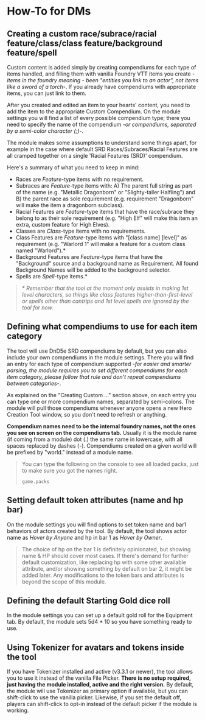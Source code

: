 # How-To for DMs

## Creating a custom race/subrace/racial feature/class/class feature/background feature/spell

Custom content is added simply by creating compendiums for each type of items handled, and filling them with vanilla Foundry VTT items you create *-items in the foundry meaning - been "entities you link to an actor", not items like a sword of a torch-*. If you already have compendiums with appropriate items, you can just link to them.

After you created and edited an item to your hearts' content, you need to add the item to the appropriate Custom Compendium. On the module settings you will find a list of every possible compendium type; there you need to specify the name of the compendium *-or compendiums, separated by a semi-color character (;)-*.

The module makes some assumptions to understand some things apart, for example in the case where default SRD Races/Subraces/Racial Features are all cramped together on a single 'Racial Features (SRD)' compendium.

Here's a summary of what you need to keep in mind:

- Races are *Feature*-type items with no requirement.
- Subraces are *Feature*-type items with: A) The parent full string as part of the name (e.g. "Metallic Dragonborn" or "Slighty-taller Halfling") and B) the parent race as sole requirement (e.g. requirement "Dragonborn" will make the item a dragonborn subclass).
- Racial Features are *Feature*-type items that have the race/subrace they belong to as their sole requirement (e.g. "High Elf" will make this item an extra, custom feature for High Elves).
- Classes are *Class*-type items with no requirements.
- Class Features are *Feature*-type items with "[class name] [level]" as requirement (e.g. "Warlord 1" will make a feature for a custom class named "Warlord").*
- Background Features are *Feature*-type items that have the "Background" source and a background name as Requirement. All found Background Names will be added to the background selector.
- Spells are *Spell*-type items.*

> \* *Remember that the tool at the moment only assists in making 1st level characters, so things like class features higher-than-first-level or spells other than cantrips and 1st level spells are ignored by the tool for now.*

## Defining what compendiums to use for each item category

The tool will use DnD5e SRD compendiums by default, but you can also include your own compendiums in the module settings. There you will find an entry for each type of compendium supported *-for easier and smarter parsing, the module requires you to set different compendiums for each item category, please follow that rule and don't repeat compendiums between categories-*.

As explained on the "Creating Custom ..." section above, on each entry you can type one or more compendium names, separated by semi-colons. The module will pull those compendiums whenever anyone opens a new Hero Creation Tool window, so you don't need to refresh or anything.

**Compendium names need to be the internal foundry names, not the ones you see on screen on the compendiums tab.** Usually it is the module name (if coming from a module) dot (.) the same name in lowercase, with all spaces replaced by dashes (-). Compendiums created on a given world will be prefixed by "world." instead of a module name. 

> You can type the following on the console to see all loaded packs, just to make sure you got the names right.
>```
>game.packs
>```

## Setting default token attributes (name and hp bar)

On the module settings you will find options to set token name and bar1 behaviors of actors created by the tool. By default, the tool shows actor name as *Hover by Anyone* and hp in bar 1 as *Hover by Owner*.

>The choice of hp on the bar 1 is definitely opinionated, but showing name & HP should cover most cases. If there's demand for further default customization, like replacing hp with some other available attribute, and/or showing something by default on bar 2, it might be added later. Any modifications to the token bars and attributes is beyond the scope of this module.

## Defining the default Starting Gold dice roll

In the module settings you can set up a default gold roll for the Equipment tab. By default, the module sets 5d4 * 10 so you have something ready to use.

## Using Tokenizer for avatars and tokens inside the tool

If you have Tokenizer installed and active (v3.3.1 or newer), the tool allows you to use it instead of the vanilla File Picker. **There is no setup required, just having the module installed, active and the right version.** By default, the module will use Tokenizer as primary option if available, but you can shift-click to use the vanilla picker. Likewise, if you set the default off, players can shift-click to opt-in instead of the default picker if the module is working.